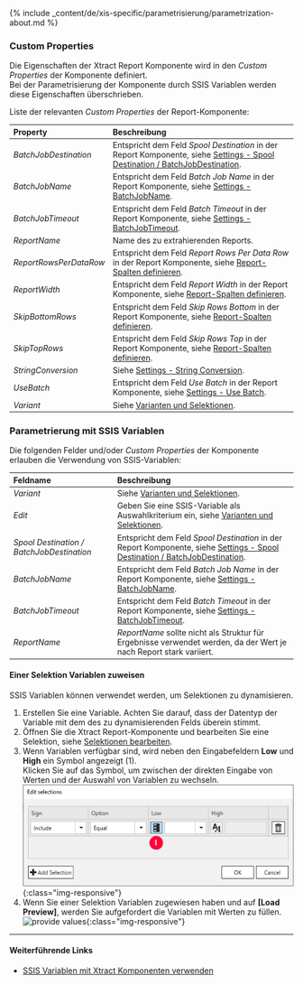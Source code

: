 
{% include _content/de/xis-specific/parametrisierung/parametrization-about.md  %}

### Custom Properties

Die Eigenschaften der Xtract Report Komponente wird in den *Custom Properties* der Komponente definiert. <br>
Bei der Parametrisierung der Komponente durch SSIS Variablen werden diese Eigenschaften überschrieben.

Liste der relevanten *Custom Properties* der Report-Komponente:

|Property|Beschreibung|
|:----|:----|
| *BatchJobDestination* | Entspricht dem Feld *Spool Destination* in der Report Komponente, siehe [Settings - Spool Destination / BatchJobDestination](./report-settings). |
| *BatchJobName* | Entspricht dem Feld *Batch Job Name* in der Report Komponente, siehe [Settings - BatchJobName](./report-settings). |
| *BatchJobTimeout* | Entspricht dem Feld *Batch Timeout* in der Report Komponente, siehe [Settings - BatchJobTimeout](./report-settings).|
| *ReportName* | Name des zu extrahierenden Reports.|
| *ReportRowsPerDataRow* | Entspricht dem Feld *Report Rows Per Data Row* in der Report Komponente, siehe [Report-Spalten definieren](./report-columns-define). |
| *ReportWidth* | Entspricht dem Feld *Report Width* in der Report Komponente, siehe [Report-Spalten definieren](./report-columns-define). |
| *SkipBottomRows* | Entspricht dem Feld *Skip Rows Bottom* in der Report Komponente, siehe [Report-Spalten definieren](./report-columns-define). |
| *SkipTopRows* | Entspricht dem Feld *Skip Rows Top* in der Report Komponente, siehe [Report-Spalten definieren](./report-columns-define). |
| *StringConversion* | Siehe [Settings - String Conversion](.//report-settings#string-conversion). |
| *UseBatch* | Entspricht dem Feld *Use Batch* in der Report Komponente, siehe [Settings - Use Batch](./report-settings). |
| *Variant* | Siehe [Varianten und Selektionen](./report-variants-and-selections). |

### Parametrierung mit SSIS Variablen
Die folgenden Felder und/oder *Custom Properties* der Komponente erlauben die Verwendung von SSIS-Variablen:

|Feldname|Beschreibung|
|:----|:----|
| *Variant*| Siehe [Varianten und Selektionen](./report-variants-and-selections).|
| *Edit*| Geben Sie eine SSIS-Variable als Auswahlkriterium ein, siehe [Varianten und Selektionen](./report-variants-and-selections).|
| *Spool Destination / BatchJobDestination* | Entspricht dem Feld *Spool Destination* in der Report Komponente, siehe [Settings - Spool Destination / BatchJobDestination](./report-settings).|
| *BatchJobName*        |Entspricht dem Feld *Batch Job Name* in der Report Komponente, siehe [Settings - BatchJobName](./report-settings).|
| *BatchJobTimeout*     |Entspricht dem Feld *Batch Timeout* in der Report Komponente, siehe [Settings - BatchJobTimeout](./report-settings).|
| *ReportName*        |  *ReportName* sollte nicht als Struktur für Ergebnisse verwendet werden, da der Wert je nach Report stark variiert. |

#### Einer Selektion Variablen zuweisen

SSIS Variablen können verwendet werden, um Selektionen zu dynamisieren.

1. Erstellen Sie eine Variable. Achten Sie darauf, dass der Datentyp der Variable mit dem des zu dynamisierenden Felds überein stimmt.
2. Öffnen Sie die Xtract Report-Komponente und bearbeiten Sie eine Selektion, siehe [Selektionen bearbeiten](./report-variants-and-selections#selektionen-bearbeiten).<br> 
3. Wenn Variablen verfügbar sind, wird neben den Eingabefeldern **Low** und **High** ein Symbol angezeigt (1). <br>
Klicken Sie auf das Symbol, um zwischen der direkten Eingabe von Werten und der Auswahl von Variablen zu wechseln.<br>
![Selection-via-Variables](/img/content/xis/report_selection_via_variables.png){:class="img-responsive"}
4. Wenn Sie einer Selektion Variablen zugewiesen haben und auf **[Load Preview]**, werden Sie aufgefordert die Variablen mit Werten zu füllen. <br>
![provide values](/img/content/odp/odp-provide-parameter-values.png){:class="img-responsive"}

****
#### Weiterführende Links
- [SSIS Variablen mit Xtract Komponenten verwenden](../parametrisierung/parametrisierung-variablen) 